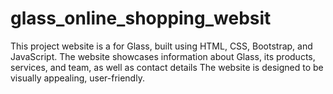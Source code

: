 # glass_online_shopping_websit
This project website is a for  Glass, built using HTML, CSS, Bootstrap, and JavaScript. The website showcases information about Glass, its products, services, and team, as well as contact details The website is designed to be visually appealing, user-friendly.
